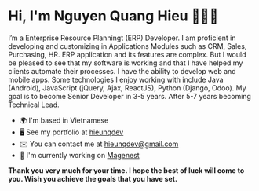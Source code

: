 # Hi, I'm Nguyen Quang Hieu 👨🏻‍💻

<!-- <img src="images/cover_profile.jpg" height="518px"> -->

I’m a Enterprise Resource Planningt (ERP) Developer. I am proficient in developing and customizing in Applications Modules such as CRM, Sales, Purchasing, HR. ERP application and its features are complex. But I would be pleased to see that my software is working and that I have helped my clients automate their processes. I have the ability to develop web and mobile apps. Some technologies I enjoy working with include Java (Android), JavaScript (jQuery, Ajax, ReactJS), Python (Django, Odoo). My goal is to become Senior Developer in 3-5 years. After 5-7 years becoming Technical Lead.

- 🌍 I'm based in Vietnamese
- 🖥️ See my portfolio at [hieunqdev](http://github.com/hieunqdev)
- ✉️ You can contact me at [hieunqdev@gmail.com](mailto:hieunqdev@gmail.com)
- 🚀 I'm currently working on [Magenest](http://magenest.com/vi/)

**Thank you very much for your time. I hope the best of luck will come to you. Wish you achieve the goals that you have set.**
